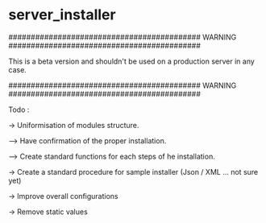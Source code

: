# server_installer

########################################### WARNING ###########################################

This is a beta version and shouldn't be used on a production server in any case.

########################################### WARNING ###########################################

Todo : 

-> Uniformisation of modules structure.

--> Have confirmation of the proper installation.

--> Create standard functions for each steps of he installation.


-> Create a standard procedure for sample installer (Json / XML ... not sure yet)

-> Improve overall configurations

-> Remove static values
